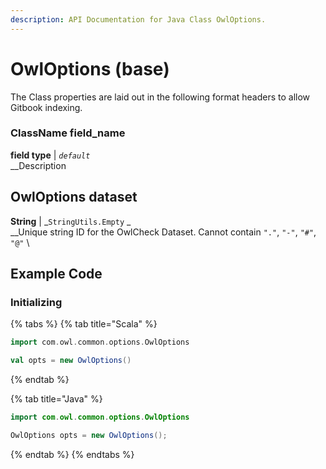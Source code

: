 ```yaml
---
description: API Documentation for Java Class OwlOptions.
---
```

# OwlOptions (base)

The Class properties are laid out in the following format headers to allow Gitbook indexing.

### ClassName field_name

**field type** | _`default `_\
__Description

## OwlOptions dataset

**String** | _`StringUtils.Empty` _\
__Unique string ID for the OwlCheck Dataset. Cannot contain `"."`, `"-"`, `"#"`, `"@"` \










## Example Code

### Initializing

{% tabs %}
{% tab title="Scala" %}
```scala
import com.owl.common.options.OwlOptions

val opts = new OwlOptions()
```
{% endtab %}

{% tab title="Java" %}
```java
import com.owl.common.options.OwlOptions

OwlOptions opts = new OwlOptions();
```
{% endtab %}
{% endtabs %}
